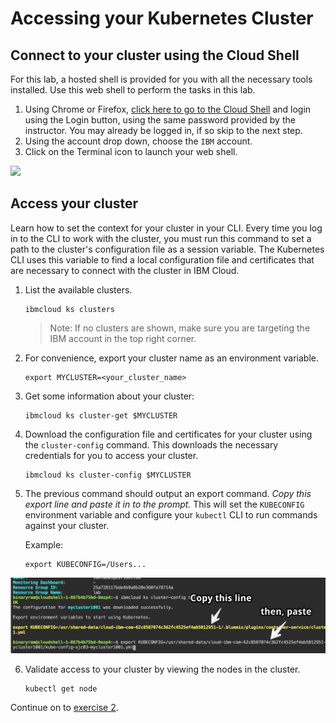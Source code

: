 # Accessing your Kubernetes Cluster

## Connect to your cluster using the Cloud Shell

For this lab, a hosted shell is provided for you with all the necessary tools installed. Use this web shell to perform the tasks in this lab.

1. Using Chrome or Firefox, [click here to go to the Cloud Shell](https://cloudshell-console-ikslab.us-south.cf.cloud.ibm.com/) and login using the Login button, using the same password provided by the instructor. You may already be logged in, if so skip to the next step.
2. Using the account drop down, choose the `IBM` account.
3. Click on the Terminal icon to launch your web shell.

![](../README_images/cloudshell.png)

## Access your cluster
Learn how to set the context for your cluster in your CLI. Every time you log in to the CLI to work with the cluster, you must run this command to set a path to the cluster's configuration file as a session variable. The Kubernetes CLI uses this variable to find a local configuration file and certificates that are necessary to connect with the cluster in IBM Cloud.

1. List the available clusters.

    ```shell
    ibmcloud ks clusters
    ```

    > Note: If no clusters are shown, make sure you are targeting the IBM account in the top right corner. 

2. For convenience, export your cluster name as an environment variable.  

    ```shell
    export MYCLUSTER=<your_cluster_name>
    ```

3. Get some information about your cluster:

    ```shell
    ibmcloud ks cluster-get $MYCLUSTER
    ```

4. Download the configuration file and certificates for your cluster using the `cluster-config` command. This downloads the necessary credentials for you to access your cluster.

    ```shell
    ibmcloud ks cluster-config $MYCLUSTER
    ```

5. The previous command should output an export command. *Copy this export line and paste it in to the prompt.* This will set the `KUBECONFIG` environment variable and configure your `kubectl` CLI to run commands against your cluster.

    Example:
    ```shell
    export KUBECONFIG=/Users...
    ```
![](../README_images/copy-paste-export.png)

6. Validate access to your cluster by viewing the nodes in the cluster.

    ```shell
    kubectl get node
    ```
    
Continue on to [exercise 2](../exercise-2/README.md).
